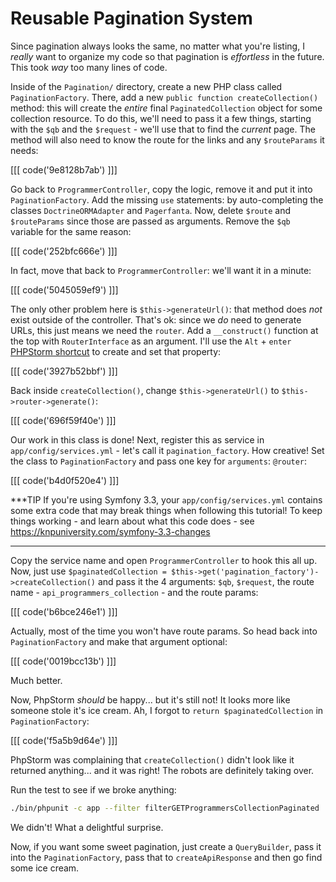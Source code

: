 # Reusable Pagination System

Since pagination always looks the same, no matter what you're listing, I *really*
want to organize my code so that pagination is *effortless* in the future. This took
*way* too many lines of code.

Inside of the `Pagination/` directory, create a new PHP class called `PaginationFactory`.
There, add a new `public function createCollection()` method: this will create the
*entire* final `PaginatedCollection` object for some collection resource. To do this,
we'll need to pass it a few things, starting with the `$qb` and the `$request` -
we'll use that to find the *current* page. The method will also need to know the route
for the links and any `$routeParams` it needs:

[[[ code('9e8128b7ab') ]]]

Go back to `ProgrammerController`, copy the logic, remove it and put it into `PaginationFactory`.
Add the missing `use` statements: by auto-completing the classes `DoctrineORMAdapter`
and `Pagerfanta`. Now, delete `$route` and `$routeParams` since those are passed as
arguments. Remove the `$qb` variable for the same reason:

[[[ code('252bfc666e') ]]]

In fact, move that back to `ProgrammerController`: we'll want it in a minute:

[[[ code('5045059ef9') ]]]

The only other problem here is `$this->generateUrl()`: that method does *not* exist
outside of the controller. That's ok: since we *do* need to generate URLs, this just
means we need the `router`. Add a `__construct()` function at the top with
`RouterInterface` as an argument. I'll use the `Alt` + `enter` [PHPStorm shortcut][1]
to create and set that property:

[[[ code('3927b52bbf') ]]]

Back inside `createCollection()`, change `$this->generateUrl()` to `$this->router->generate()`:

[[[ code('696f59f40e') ]]]

Our work in this class is done! Next, register this as service in
`app/config/services.yml` - let's call it `pagination_factory`. How creative! Set
the class to `PaginationFactory` and pass one key for `arguments`: `@router`:

[[[ code('b4d0f520e4') ]]]

***TIP
If you're using Symfony 3.3, your `app/config/services.yml` contains some extra code
that may break things when following this tutorial! To keep things working - and learn
about what this code does - see https://knpuniversity.com/symfony-3.3-changes
***

Copy the service name and open `ProgrammerController` to hook this all up. Now, just
use `$paginatedCollection = $this->get('pagination_factory')->createCollection()`
and pass it the 4 arguments: `$qb`, `$request`, the route name - `api_programmers_collection` -
and the route params:

[[[ code('b6bce246e1') ]]]

Actually, most of the time you won't have route params. So head back into `PaginationFactory`
and make that argument optional:

[[[ code('0019bcc13b') ]]]

Much better.

Now, PhpStorm *should* be happy... but it's still not! It looks more like someone
stole it's ice cream. Ah, I forgot to `return $paginatedCollection` in `PaginationFactory`:

[[[ code('f5a5b9d64e') ]]]

PhpStorm was complaining that `createCollection()` didn't look like it returned
anything... and it was right! The robots are definitely taking over.

Run the test to see if we broke anything:

```bash
./bin/phpunit -c app --filter filterGETProgrammersCollectionPaginated
```

We didn't! What a delightful surprise.

Now, if you want some sweet pagination, just create a `QueryBuilder`, pass it into
the `PaginationFactory`, pass that to `createApiResponse` and then go find some ice
cream.


[1]: http://knpuniversity.com/screencast/phpstorm/service-shortcuts#generating-constructor-properties
